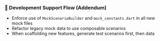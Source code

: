### 🔁 Development Support Flow (Addendum)

- Enforce use of `MockScenarioBuilder` and `mock_constants.dart` in all new mock files
- Refactor legacy mock data to use composable scenarios
- When scaffolding new features, generate test scenarios first, then data
